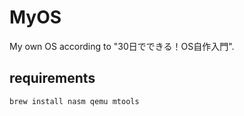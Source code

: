 # MyOS

My own OS according to "30日でできる！OS自作入門".

## requirements

```bash
brew install nasm qemu mtools
```

